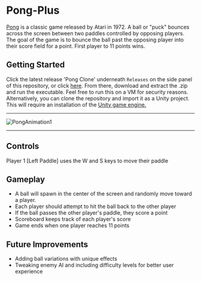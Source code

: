 # Pong-Plus

[Pong](https://en.wikipedia.org/wiki/Pong) is a classic game released by Atari in 1972. A ball or "puck" bounces across the screen between two paddles controlled by opposing players. The goal of the game is to bounce the ball past the opposing player into their score field for a point. First player to 11 points wins. 

 ## <b>Getting Started</b>

Click the latest release 'Pong Clone' underneath ```Releases``` on the side panel of this repository, or click [here](https://github.com/Color-and-Light/pong-clone/releases/tag/1.0.0). From there, download and extract the .zip and run the executable. Feel free to run this on a VM for security reasons. Alternatively, you can clone the repository and import it as a Unity project. This will require an installation of the [Unity game engine.](https://unity.com/)

---

![PongAnimation1](https://user-images.githubusercontent.com/91418047/229227719-a1206479-8707-455a-9e34-4e99aa802f52.gif)

---

## <b>Controls</b>

Player 1 [Left Paddle] uses the W and S keys to move their paddle

## <b>Gameplay</b>
+ A ball will spawn in the center of the screen and randomly move toward a player.
+ Each player should attempt to hit the ball back to the other player
+ If the ball passes the other player's paddle, they score a point
+ Scoreboard keeps track of each player's score
+ Game ends when one player reaches 11 points
    
    
## <b>Future Improvements</b>

+ Adding ball variations with unique effects
+ Tweaking enemy AI and including difficulty levels for better user experience
    
